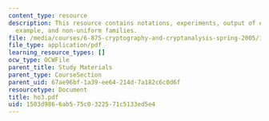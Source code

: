 ```yaml
---
content_type: resource
description: This resource contains notations, experiments, output of experiments,
  example, and non-uniform families.
file: /media/courses/6-875-cryptography-and-cryptanalysis-spring-2005/1503d9866ab575c0322571c5133ed5e4_ho3.pdf
file_type: application/pdf
learning_resource_types: []
ocw_type: OCWFile
parent_title: Study Materials
parent_type: CourseSection
parent_uid: 67ae96bf-1a39-ee64-214d-7a182c6c0d6f
resourcetype: Document
title: ho3.pdf
uid: 1503d986-6ab5-75c0-3225-71c5133ed5e4
---
```

